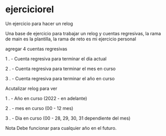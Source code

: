 # ejerciciorel
Un ejercicio para hacer un relog

Una base de ejercicio para trabajar un relog y cuentas regresivas, la rama de main es la plantilla, la rama de reto es mi ejercicio personal

agregar 4 cuentas regresivas

1 . - Cuenta regresiva para terminar el día actual

2 . - Cuenta regresiva para terminar el mes en curso

3 . - Cuenta regresiva para terminar el año en curso


Acutalizar relog para ver

1 . - Año en curso (2022 - en adelante)

2 . - mes en curso (00 - 12 mes)

3 . - Dia en curso (00 - 28, 29, 30, 31 dependiente del mes)

Nota
Debe funcionar para cualquier año en el futuro.